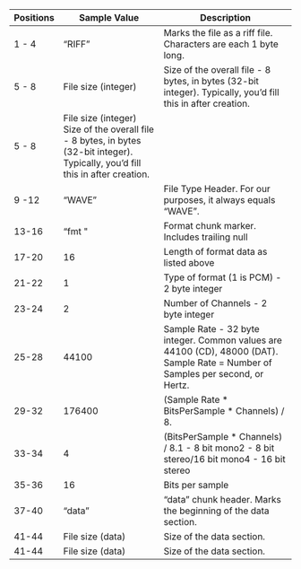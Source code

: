 |Positions|Sample Value|Description|
|-------|------|-------------------------------|
|1 - 4	|“RIFF”|	Marks the file as a riff file. Characters are each 1 byte long.|
|5 - 8	|File size (integer)	|Size of the overall file - 8 bytes, in bytes (32-bit integer). Typically, you’d fill this in after creation.|
|5 - 8	|File size (integer)	Size of the overall file - 8 bytes, in bytes (32-bit integer). Typically, you’d fill this in after creation.|
|9 -12	|“WAVE”|	File Type Header. For our purposes, it always equals “WAVE”.|
|13-16	|“fmt "	|Format chunk marker. Includes trailing null|
|17-20	|16	|Length of format data as listed above|
|21-22	|1	|Type of format (1 is PCM) - 2 byte integer|
|23-24	|2	|Number of Channels - 2 byte integer|
|25-28	|44100|	Sample Rate - 32 byte integer. Common values are 44100 (CD), 48000 (DAT). Sample Rate = Number of Samples per second, or Hertz.|
|29-32	|176400|	(Sample Rate * BitsPerSample * Channels) / 8.|
|33-34	|4	|(BitsPerSample * Channels) / 8.1 - 8 bit mono2 - 8 bit stereo/16 bit mono4 - 16 bit stereo|
|35-36	|16	|Bits per sample|
|37-40	|“data”|	“data” chunk header. Marks the beginning of the data section.|
|41-44	|File size (data)|	Size of the data section.|
|41-44	|File size (data)|	Size of the data section.|


